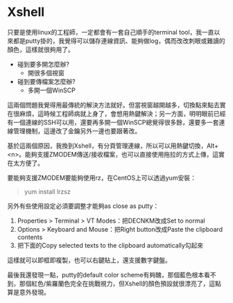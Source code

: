 # Xshell

只要是使用linux的工程師，一定都會有一套自己順手的terminal tool，我一直以來都是putty掛的，我覺得可以儲存連線資訊、能夠做log，偶而改改刺眼或難讀的顏色，這樣就很夠用了。

* 碰到要多開怎麼辦?
  * 開很多個視窗
* 碰到要傳檔案怎麼辦?
  * 多開一個WinSCP

這兩個問題我覺得用最傳統的解決方法就好。但當視窗越開越多，切換點來點去實在很麻煩，這時候工程師病就上身了，會想用熱鍵解決；另一方面，明明眼前已經有一個連線的SSH可以用，還要再多開一個WinSCP總覺得很多餘，還要多一套連線管理機制，這邊改了金鑰另外一邊也要跟著改。

基於這兩個原因，我換到Xshell，有分頁管理連線，所以可以用熱鍵切換，Alt+&lt;n&gt;。能夠支援ZMODEM傳送/接收檔案，也可以直接使用拖拉的方式上傳，這實在太方便了。

要能夠支援ZMODEM要能夠使用rz，在CentOS上可以透過yum安裝：

> yum install lrzsz



另外有些使用設定必須要調整才能夠as close as putty：

1. Properties &gt; Terminal &gt; VT Modes：把DECNKM改成Set to normal
2. Options &gt; Keyboard and Mouse：把Right button改成Paste the clipboard contents
3. 把下面的Copy selected texts to the clipboard automatically勾起來

這樣就可以即框即複製，也可以右鍵貼上，還支援數字鍵盤。



最後我還發現一點，putty的default color scheme有夠醜，那個藍色根本看不到，那個紅色/紫羅蘭色完全在挑戰視力，但Xshell的顏色預設就很漂亮了，這點算是意外發現。





